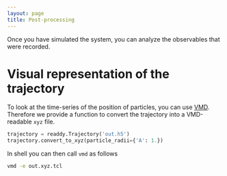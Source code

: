 ```yaml
---
layout: page
title: Post-processing
---
```


Once you have simulated the system, you can analyze the observables that were recorded.

# Visual representation of the trajectory

To look at the time-series of the position of particles, you can use [VMD](http://www.ks.uiuc.edu/Research/vmd/).
Therefore we provide a function to convert the trajectory into a VMD-readable `xyz` file. 
```python
trajectory = readdy.Trajectory('out.h5')
trajectory.convert_to_xyz(particle_radii={'A': 1.})
```

In shell you can then call `vmd` as follows
```bash
vmd -e out.xyz.tcl
```
